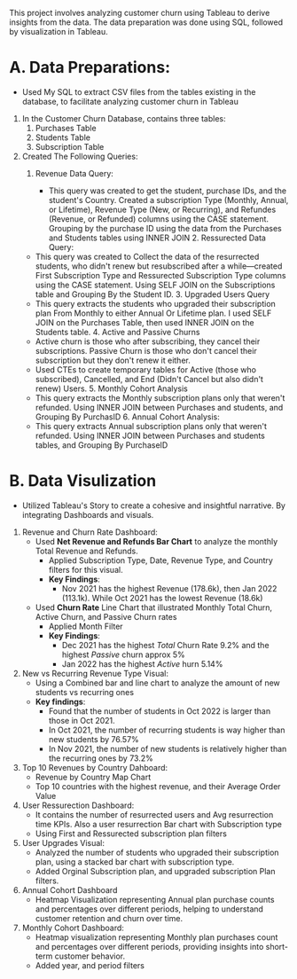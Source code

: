 This project involves analyzing customer churn using Tableau to derive insights from the data. The data preparation was done using SQL, followed by visualization in Tableau.
# A. Data Preparations:
  - Used My SQL to extract CSV files from the tables existing in the database, to facilitate analyzing customer churn in Tableau
  1. In the Customer Churn Database, contains three tables:
      1. Purchases Table
      2. Students Table
      3. Subscription Table
  2. Created The Following Queries:
      1. Revenue Data Query:
          
          - This query was created to get the student, purchase IDs, and the student's Country. Created a subscription Type (Monthly, Annual, or Lifetime), Revenue Type (New, or Recurring), and Refundes (Revenue,                 or Refunded) columns  using the CASE statement. Grouping by the purchase ID using the data from the Purchases and Students tables using INNER JOIN
    2. Ressurected Data Query:      
        - This query was created to Collect the data of the resurrected students, who didn't renew but resubscribed after a while—created First Subscription Type and Ressurected Subscription Type columns using                  the CASE statement. Using SELF JOIN on the Subscriptions table and Grouping By the Student ID.
    3. Upgraded Users Query
        - This query extracts the students who upgraded their subscription plan From Monthly to either Annual Or Lifetime plan. I used SELF JOIN on the Purchases                 Table, then used INNER JOIN on the Students table.
    4. Active and Passive Churns
        - Active churn is those who after subscribing, they cancel their subscriptions. Passive Churn is those who don't cancel their subscription but they                       don't renew it either.
        - Used CTEs to create temporary tables for Active (those who subscribed), Cancelled, and End (Didn't Cancel but also didn't renew) Users.
    5. Monthly Cohort Analysis
        - This query extracts the Monthly subscription plans only that weren't refunded. Using INNER JOIN between Purchases and students, and Grouping By PurchasID
    6. Annual Cohort Analysis:
        - This query extracts Annual subscription plans only that weren't refunded. Using INNER JOIN between Purchases and students tables, and Grouping By
             PurchaseID 

# B. Data Visulization
  - Utilized Tableau's Story to create a cohesive and insightful narrative. By integrating Dashboards and visuals.
  1.  Revenue and Churn Rate Dashboard:
        - Used **Net Revenue and Refunds Bar Chart** to analyze the monthly Total Revenue and Refunds.
            - Applied Subscription Type, Date, Revenue Type, and Country filters for this visual.
            - **Key Findings**:
              - Nov 2021 has the highest Revenue (178.6k), then Jan 2022 (113.1k). While Oct 2021 has the lowest Revenue (18.6k)
        - Used **Churn Rate** Line Chart that illustrated Monthly Total Churn, Active Churn, and Passive Churn rates 
            - Applied Month Filter
            - **Key Findings**:
              - Dec 2021 has the highest *Total* Churn Rate 9.2% and the highest *Passive* churn approx 5% 
              - Jan 2022 has the highest *Active* hurn 5.14%
  2. New vs Recurring Revenue Type Visual:
        - Using a Combined bar and line chart to analyze the amount of new students vs recurring ones
        - **Key findings**:
          - Found that the number of students in Oct 2022 is larger than those in Oct 2021.
          - In Oct 2021, the number of recurring students is way higher than new students by 76.57%
          - In Nov 2021, the number of new students is relatively higher than the recurring ones by 73.2%
  3. Top 10 Revenues by Country Dahboard:
        - Revenue by Country Map Chart
        - Top 10 countries with the highest revenue, and their Average Order Value
  4. User Ressurection Dashboard:
        - It contains the number of resurrected users and Avg resurrection time KPIs. Also a user resurrection Bar chart with Subscription type
        - Using First and Ressurected subscription plan filters
  5. User Upgrades Visual:
        - Analyzed the number of students who upgraded their subscription plan, using a stacked bar chart with subscription type.
        - Added Orginal Subscription plan, and upgraded subscription Plan filters.
  6. Annual Cohort Dashboard
        - Heatmap Visualization representing Annual plan purchase counts and percentages over different periods, helping to understand customer retention and churn               over time.
  7. Monthly Cohort Dashboard:
        - Heatmap visualization representing Monthly plan purchases count and percentages over different periods, providing insights into short-term customer
              behavior.
        - Added year, and period filters
